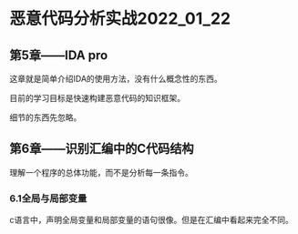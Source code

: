 # 恶意代码分析实战2022_01_22

## 第5章——IDA pro

这章就是简单介绍IDA的使用方法，没有什么概念性的东西。

目前的学习目标是快速构建恶意代码的知识框架。

细节的东西先忽略。

## 第6章——识别汇编中的C代码结构

理解一个程序的总体功能，而不是分析每一条指令。

### 6.1全局与局部变量

c语言中，声明全局变量和局部变量的语句很像。但是在汇编中看起来完全不同。






